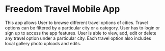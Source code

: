 # Freedom Travel Mobile App

This app allows User to browse different travel options of cities. Travel options can be filtered by a particular city or a category. User has to login or sign up to access the app features. User is able to view, add, edit or delete any travel option under a particular city. Each travel option also includes local gallery photo uploads and edits.  